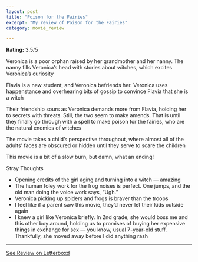 ```yaml
---
layout: post
title: "Poison for the Fairies"
excerpt: "My review of Poison for the Fairies"
category: movie_review

---
```


**Rating:** 3.5/5

Veronica is a poor orphan raised by her grandmother and her nanny. The nanny fills Veronica’s head with stories about witches, which excites Veronica’s curiosity

Flavia is a new student, and Veronica befriends her. Veronica uses happenstance and overhearing bits of gossip to convince Flavia that she is a witch

Their friendship sours as Veronica demands more from Flavia, holding her to secrets with threats. Still, the two seem to make amends. That is until they finally go through with a spell to make poison for the fairies, who are the natural enemies of witches

The movie takes a child’s perspective throughout, where almost all of the adults’ faces are obscured or hidden until they serve to scare the children

This movie is a bit of a slow burn, but damn, what an ending!

Stray Thoughts
* Opening credits of the girl aging and turning into a witch — amazing
* The human foley work for the frog noises is perfect. One jumps, and the old man doing the voice work says, “Ugh.”
* Veronica picking up spiders and frogs is braver than the troops
* I feel like if a parent saw this movie, they’d never let their kids outside again 
* I knew a girl like Veronica briefly. In 2nd grade, she would boss me and this other boy around, holding us to promises of buying her expensive things in exchange for sex — you know, usual 7-year-old stuff. Thankfully, she moved away before I did anything rash

<hr>

[See Review on Letterboxd](https://boxd.it/4gRC0v)

